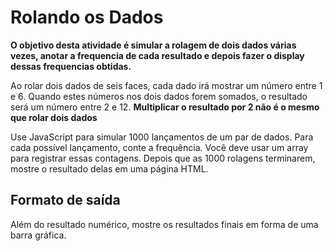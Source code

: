 # Rolando os Dados

**O objetivo desta atividade é simular a rolagem de dois dados várias vezes, anotar a frequencia de cada resultado e depois fazer o display dessas frequencias obtidas.**

Ao rolar dois dados de seis faces, cada dado irá mostrar um número entre 1 e 6. Quando estes números nos dois dados forem somados, o resultado será um número entre 2 e 12. **Multiplicar o resultado por 2 não é o mesmo que rolar dois dados**

Use JavaScript para simular 1000 lançamentos de um par de dados. Para cada possível lançamento, conte a frequência. Você deve usar um array para registrar essas contagens.
Depois que as 1000 rolagens terminarem, mostre o resultado delas em uma página HTML.

## Formato de saída
Além do resultado numérico, mostre os resultados finais em forma de uma barra gráfica. 
